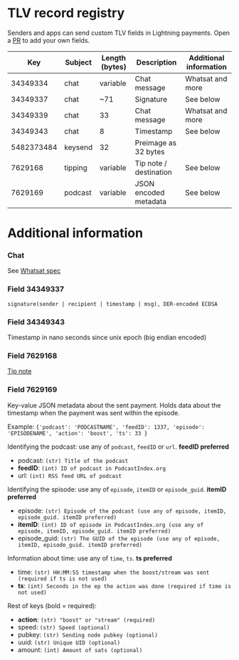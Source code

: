 # TLV record registry
Senders and apps can send custom TLV fields in Lightning payments. Open a [PR](https://github.com/satoshisstream/satoshis.stream/pulls) to add your own fields.


| Key        	| Subject 	| Length (bytes) 	| Description                	| Additional information 	|
|------------	|---------	|----------------	|----------------------------	|------------------------	|
| 34349334      | chat          | variable              | Chat message                  | Whatsat and more              |
| 34349337      | chat          | ~71                   | Signature                     | See below                     |
| 34349339      | chat          | 33                    | Chat message                  | Whatsat and more              |
| 34349343      | chat          | 8                     | Timestamp                     | See below                     |
| 5482373484    | keysend       | 32                    | Preimage as 32 bytes          |                               |
| 7629168       | tipping       | variable              | Tip note / destination        | See below                     |
| 7629169       | podcast       | variable              | JSON encoded metadata         | See below                     |



# Additional information
### Chat
See [Whatsat spec](https://github.com/joostjager/whatsat#protocol)
### Field 34349337
`signature(sender | recipient | timestamp | msg), DER-encoded ECDSA`
### Field 34349343
Timestamp in nano seconds since unix epoch (big endian encoded)
### Field 7629168
[Tip note](https://github.com/lightningnetwork/lnd/releases/tag/v0.9.0-beta)
### Field 7629169
Key-value JSON metadata about the sent payment. Holds data about the timestamp when the payment was sent within the episode.

Example: `{'podcast': 'PODCASTNAME', 'feedID': 1337, 'episode': 'EPISODENAME', 'action': 'boost', 'ts': 33 }`

Identifying the podcast: use any of `podcast`, `feedID` or `url`. **feedID preferred**
* podcast: `(str) Title of the podcast `
* **feedID**: `(int) ID of podcast in PodcastIndex.org`
* url: `(int) RSS feed URL of podcast`

Identifying the spisode: use any of `episode`, `itemID` or `episode_guid`. **itemID preferred**
* episode: `(str) Episode of the podcast (use any of episode, itemID, episode_guid. itemID preferred)`
* **itemID**: `(int) ID of episode in PodcastIndex.org (use any of episode, itemID, episode_guid. itemID preferred)`
* episode_guid: `(str) The GUID of the episode (use any of episode, itemID, episode_guid. itemID preferred)`

Information about time: use any of `time`, `ts`. **ts preferred**
* time: `(str) HH:MM:SS timestamp when the boost/stream was sent (required if ts is not used)`
* **ts**: `(int) Seconds in the ep the action was done (required if time is not used)`

Rest of keys (bold = required):
* **action**: `(str) "boost" or "stream" (required)`
* speed: `(str) Speed (optional)`
* pubkey: `(str) Sending node pubkey (optional)`
* uuid: `(str) Unique UID (optional)`
* amount: `(int) Amount of sats (optional)`
